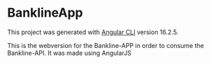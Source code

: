 # BanklineApp

This project was generated with [Angular CLI](https://github.com/angular/angular-cli) version 16.2.5.

This is the webversion for the Bankline-APP in order to consume the Bankline-API.
It was made using AngularJS
